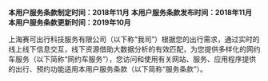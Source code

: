 **本用户服务条款制定时间：2018年11月**
**本用户服务条款发布时间：2018年11月**   
**本用户服务条款更新时间：2019年10月**

上海赛可出行科技服务有限公司（以下称“我司”）根据您的出行需求，通过实时的线上线下信息交互，线下资源借助大数据分析的有效匹配，为您提供多样化的网约车服务（以下简称“网约车服务”），您访问和使用有关网站、服务、应用程序提供的出行、预约功能适用本用户服务条款（以下简称“服务条款”）。
    